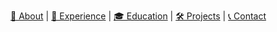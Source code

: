 [🔎 About](#about) | [💼 Experience](#experience) | [🎓 Education](#education) | [🛠️ Projects](#projects) | [📞 Contact](#contact)